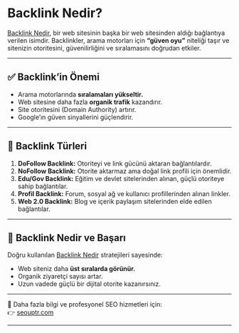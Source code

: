 # Backlink Nedir?  

[Backlink Nedir](https://seouptr.com), bir web sitesinin başka bir web sitesinden aldığı bağlantıya verilen isimdir. Backlinkler, arama motorları için **“güven oyu”** niteliği taşır ve sitenizin otoritesini, güvenilirliğini ve sıralamasını doğrudan etkiler.  

---

## ✅ Backlink’in Önemi  
- Arama motorlarında **sıralamaları yükseltir.**  
- Web sitesine daha fazla **organik trafik** kazandırır.  
- Site otoritesini (Domain Authority) artırır.  
- Google’ın güven sinyallerini güçlendirir.  

---

## 🔑 Backlink Türleri  
1. **DoFollow Backlink:** Otoriteyi ve link gücünü aktaran bağlantılardır.  
2. **NoFollow Backlink:** Otorite aktarmaz ama doğal link profili için önemlidir.  
3. **Edu/Gov Backlink:** Eğitim ve devlet sitelerinden alınan, güçlü otoriteye sahip bağlantılar.  
4. **Profil Backlink:** Forum, sosyal ağ ve kullanıcı profillerinden alınan linkler.  
5. **Web 2.0 Backlink:** Blog ve içerik paylaşım sitelerinden elde edilen bağlantılar.  

---

## 🚀 Backlink Nedir ve Başarı  
Doğru kullanılan [Backlink Nedir](https://seouptr.com) stratejileri sayesinde:  
- Web siteniz daha **üst sıralarda görünür.**  
- Organik ziyaretçi sayısı artar.  
- Uzun vadede güçlü bir dijital otorite kazanırsınız.  

---

🔗 Daha fazla bilgi ve profesyonel SEO hizmetleri için:  
👉 [seouptr.com](https://seouptr.com)  

---
